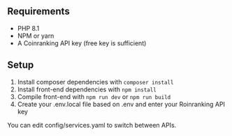 ## Requirements

- PHP 8.1
- NPM or yarn
- A Coinranking API key (free key is sufficient)

## Setup

1. Install composer dependencies with `composer install`
2. Install front-end dependencies with `npm install`
3. Compile front-end with `npm run dev` or `npm run build`
4. Create your .env.local file based on .env and enter your Roinranking API key

You can edit config/services.yaml to switch between APIs.
